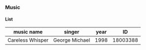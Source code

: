 ### Music

#### List

| music name       | singer         | year | ID       |
| ---------------- | -------------- | ---- | -------- |
| Careless Whisper | George Michael | 1998 | 18003388 |

